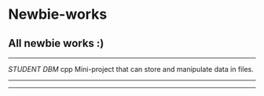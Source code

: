 # Newbie-works
All newbie works :)
---------------------------------------------------
---------------------------------------------------

*STUDENT DBM*
cpp 
Mini-project that can store and manipulate data in files.

-----------------------------------------------------
-----------------------------------------------------
